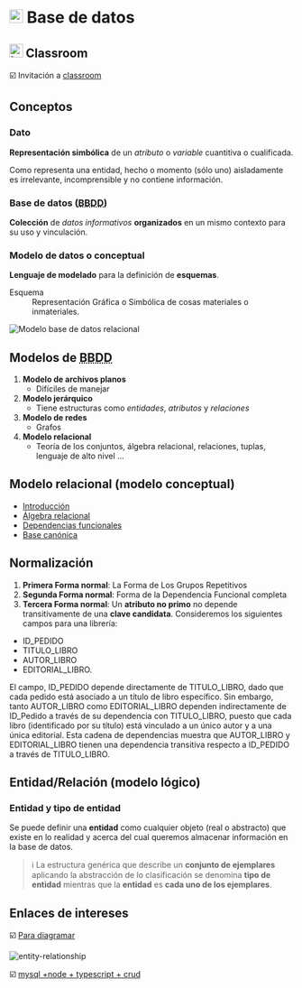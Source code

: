 # <img src="https://github.com/webferrol/ddbb_sessions/assets/35032717/ae35f1a1-9575-4107-aedb-4303aebcf82f" width="24" alt="Sesión sobre"> Base de datos

## <img src="https://github.com/webferrol/ddbb_sessions/assets/35032717/9167d33e-5c58-48a6-b2a2-2501fa456ff7" width="24" alt="Invitación a "> Classroom

☑️ Invitación a [classroom](https://classroom.google.com/c/NjA1NzIyNDc3MzUx?cjc=hugqvan)

## Conceptos

### Dato

**Representación simbólica** de un *atributo* o *variable* cuantitiva o cualificada.

Como representa una entidad, hecho o momento (sólo uno) aisladamente es irrelevante, incomprensible y no contiene información.

### Base de datos (<abbr title="Base de datos">BBDD</abbr>)

**Colección** de *datos informativos* **organizados** en un mismo contexto para su uso y vinculación.

### Modelo de datos o conceptual

**Lenguaje de modelado** para la definición de **esquemas**.

<dl>
  <dt>Esquema</dt>
  <dd>Representación Gráfica o Simbólica de cosas materiales o inmateriales.
</dl>

![Modelo base de datos relacional](https://github.com/webferrol/ddbb_sessions/assets/35032717/c0a86f4c-e4e9-43a1-82ee-b0bec8431647)

## Modelos de <abbr title="Base de Datos">BBDD</abbr>
1. **Modelo de archivos planos**
    - Difíciles de manejar
2. **Modelo jerárquico**
    - Tiene estructuras como *entidades*, *atributos* y *relaciones*
3. **Modelo de redes**
    - Grafos
4. **Modelo relacional**
    - Teoría de los conjuntos, álgebra relacional, relaciones, tuplas, lenguaje de alto nivel ...

## Modelo relacional (modelo conceptual)

- [Introducción](./relational-model.md)
- [Álgebra relacional](./algebra-relacional.md)
- [Dependencias funcionales](./dependencias-funcionales.md)
- [Base canónica](./base-canonica.md)

## Normalización

1. **Primera Forma normal**:
   La Forma de Los Grupos Repetitivos
3. **Segunda Forma normal**:
   Forma de la Dependencia Funcional completa
5. **Tercera Forma normal**:
   Un **atributo no primo** no depende transitivamente de una **clave candidata**.
  Consideremos los siguientes campos para una librería:
  - ID_PEDIDO
  - TITULO_LIBRO
  - AUTOR_LIBRO
  - EDITORIAL_LIBRO.
    
  El campo, ID_PEDIDO depende directamente de TITULO_LIBRO, dado que cada pedido está asociado a un título de libro específico. Sin embargo, tanto AUTOR_LIBRO como EDITORIAL_LIBRO dependen indirectamente de ID_Pedido a través de su dependencia con TITULO_LIBRO, puesto que cada libro (identificado por su título) está vinculado a un único autor y a una única editorial. Esta cadena de dependencias muestra que AUTOR_LIBRO y EDITORIAL_LIBRO tienen una dependencia transitiva respecto a ID_PEDIDO a través de TITULO_LIBRO.

## Entidad/Relación (modelo lógico)

### Entidad y tipo de entidad

Se puede definir una **entidad** como cualquier objeto (real o abstracto) que existe en lo realidad y acerca del cual queremos almacenar información en la base de datos.

>ℹ️ La estructura genérica que describe un **conjunto de ejemplares** aplicando la abstracción de lo clasificación se denomina **tipo de entidad** mientras que la **entidad** es **cada uno de los ejemplares**.

## Enlaces de intereses

☑️ [Para diagramar](https://www.drawio.com/blog/move-diagrams-net)

![entity-relationship](https://github.com/webferrol/ddbb_sessions/assets/35032717/1b92ede6-ec40-43bb-891b-623e0a36502e)

☑️ [mysql +node + typescript +  crud](https://www.youtube.com/playlist?list=PLCKuOXG0bPi3nKe-CHNQ5jwJ5V4SR77yd)
